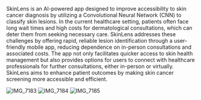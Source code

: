 SkinLens is an AI-powered app designed to improve accessibility to skin cancer diagnosis by utilizing a Convolutional Neural Network (CNN) to classify skin lesions. In the current healthcare setting, patients often face long wait times and high costs for dermatological consultations, which can deter them from seeking necessary care. SkinLens addresses these challenges by offering rapid, reliable lesion identification through a user-friendly mobile app, reducing dependence on in-person consultations and associated costs. The app not only facilitates quicker access to skin health management but also provides options for users to connect with healthcare professionals for further consultations, either in-person or virtually. SkinLens aims to enhance patient outcomes by making skin cancer screening more accessible and efficient.

![IMG_7183](https://github.com/Sidd0803/RAISOhealthcare/assets/139550336/890da57e-be1f-48cc-b395-a999adf162df)
![IMG_7184](https://github.com/Sidd0803/RAISOhealthcare/assets/139550336/418545f7-3358-4310-a4e9-f7df49096f4f)
![IMG_7185](https://github.com/Sidd0803/RAISOhealthcare/assets/139550336/924ac79f-8e94-4c00-b48f-72ff6351bf6d)

